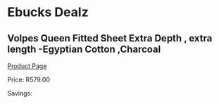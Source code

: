 
# Ebucks Dealz
## Volpes Queen Fitted Sheet Extra Depth , extra length -Egyptian Cotton ,Charcoal
[Product Page](https://www.ebucks.com/web/shop/productSelected.do?prodId=925109804&catId=704984344)

Price: R579.00

Savings: 


	